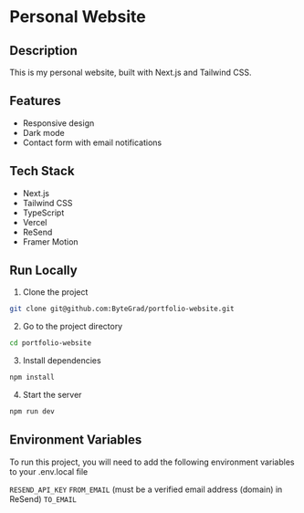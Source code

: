 # Personal Website

## Description

This is my personal website, built with Next.js and Tailwind CSS.

## Features

-   Responsive design
-   Dark mode
-   Contact form with email notifications

## Tech Stack

-   Next.js
-   Tailwind CSS
-   TypeScript
-   Vercel
-   ReSend
-   Framer Motion

## Run Locally

1. Clone the project

```bash
git clone git@github.com:ByteGrad/portfolio-website.git
```

2. Go to the project directory

```bash
cd portfolio-website
```

3. Install dependencies

```bash
npm install
```

4. Start the server

```bash
npm run dev
```

## Environment Variables

To run this project, you will need to add the following environment variables to your .env.local file

`RESEND_API_KEY`
`FROM_EMAIL` (must be a verified email address (domain) in ReSend)
`TO_EMAIL`